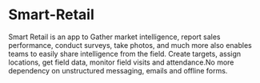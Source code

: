# Smart-Retail
Smart Retail is an app to Gather market intelligence, report sales performance, conduct surveys, take photos, and much more also enables teams to easily share intelligence from the field. Create targets, assign locations, get field data, monitor field visits and attendance.No more dependency on unstructured messaging, emails and offline forms.
